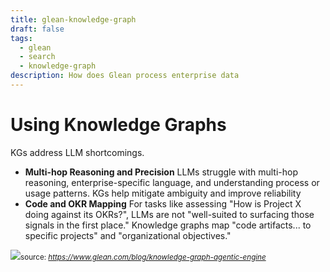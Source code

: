 ```yaml
---
title: glean-knowledge-graph
draft: false
tags:
  - glean
  - search
  - knowledge-graph
description: How does Glean process enterprise data
---
```


# Using Knowledge Graphs
KGs address LLM shortcomings.
- **Multi-hop Reasoning and Precision**
    LLMs struggle with multi-hop reasoning, enterprise-specific language, and understanding process or usage patterns.  KGs help mitigate ambiguity and improve reliability
- **Code and OKR Mapping**
    For tasks like assessing "How is Project X doing against its OKRs?", LLMs are not "well-suited to surfacing those signals in the first place." Knowledge graphs map "code artifacts... to specific projects" and "organizational objectives."


<img src="https://cdn.prod.website-files.com/613513981b0efaf850830620/685e5a2dc56f10d0511d4e27_table.webp"><small>source: <i>https://www.glean.com/blog/knowledge-graph-agentic-engine</i></small>
